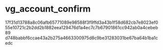 vg_account_confirm
==================
17f31d13788a8c06afb65771089e98588f3f9ffd3a43b1f58d682cb7e8023ef0
55e10721c2b2dd2b1882eea129476d1a4ec7c7b67901861cc942ab0a4cebeb89
d748babbf6ccae43a2b275a4663300975d8c9be31283031be67ba64b1ba1cedc
